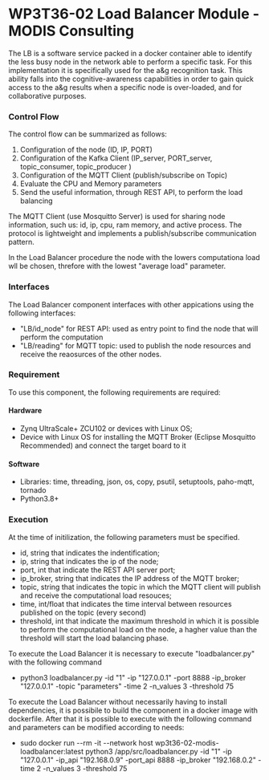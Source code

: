 # WP3T36-02 Load Balancer Module - MODIS Consulting

The LB is a software service packed in a docker container able to identify the less busy node in the network able to perform a specific task. For this implementation it is specifically used for the a&g recognition task. This ability falls into the cognitive-awareness capabilities in order to gain quick access to the a&g results when a specific node is over-loaded, and for collaborative purposes.

### Control Flow 
The control flow can be summarized as follows:
1. Configuration of the node (ID, IP, PORT)
2. Configuration of the Kafka Client (IP_server, PORT_server, topic_consumer, topic_producer )
3. Configuration of the MQTT Client (publish/subscribe on Topic)
4. Evaluate the CPU and Memory parameters
5. Send the useful information, through REST API, to perform the load balancing 

The MQTT Client (use Mosquitto Server) is used for sharing node information, such us: id, ip, cpu, ram memory, and active process. The protocol is lightweight and implements a publish/subscribe communication pattern.

In the Load Balancer procedure the node with the lowers computationa load wll be chosen, threfore with the lowest "average load" parameter.

### Interfaces 

The Load Balancer component interfaces with other appications using the following interfaces:

- "LB/id_node" for REST API: used as entry point to find the node that will perform the computation 
- "LB/reading" for MQTT topic: used to publish the node resources and receive the reaosurces of the other nodes.

### Requirement 
To use this component, the following requirements are required: 

#### Hardware
- Zynq UltraScale+ ZCU102 or devices with Linux OS;
- Device with Linux OS for installing the MQTT Broker (Eclipse Mosquitto Recommended) and connect the target board to it
#### Software
- Libraries: time, threading, json, os, copy, psutil, setuptools, paho-mqtt, tornado
- Python3.8+

### Execution 
At the time of initilization, the following parameters must be specified.

- id, string that indicates the indentification; 
- ip, string that indicates the ip of the node;
- port, int that indicate the REST API server port; 
- ip_broker, string that indicates the IP address of the MQTT broker; 
- topic, string that indicates the topic in which the MQTT client will publish and receive the computational load resouces;
- time, int/float that indicates the time interval between resources published on the topic (every <time> second)
- threshold, int that indicate the maximum threshold in which it is possible to perform the computational load on the node, a hagher value than the threshold will start the load balancing phase. 

To execute the Load Balancer it is necessary to execute "loadbalancer.py" with the following command 

- python3 loadbalancer.py -id "1" -ip "127.0.0.1" -port 8888 -ip_broker "127.0.0.1" -topic "parameters" -time 2 -n_values 3 -threshold 75

To execute the Load Balancer without necessarily having to install dependencies, it is possibile to build the component in a docker image with dockerfile.
After that it is possible to execute with the following command and parameters can be modified 
according to needs: 

- sudo docker run --rm -it --network host wp3t36-02-modis-loadbalancer:latest python3 /app/src/loadbalancer.py -id "1" -ip "127.0.0.1" -ip_api "192.168.0.9" -port_api 8888 -ip_broker "192.168.0.2" -time 2 -n_values 3 -threshold 75